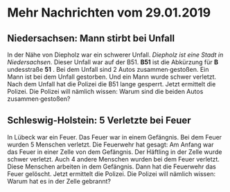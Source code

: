 # Mehr Nachrichten vom 29.01.2019


## Niedersachsen: Mann stirbt bei Unfall
In der Nähe von Diepholz war ein schwerer Unfall. 
*Diepholz ist eine Stadt in Niedersachsen.* Dieser Unfall war auf der B51. 
**B51** ist die Abkürzung für **B** undesstraße **51** . Bei dem Unfall sind 2 Autos zusammen·gestoßen. Ein Mann ist bei dem Unfall gestorben. Und ein Mann wurde schwer verletzt. Nach dem Unfall hat die Polizei die B51 lange gesperrt. Jetzt ermittelt die Polizei. Die Polizei will nämlich wissen: Warum sind die beiden Autos zusammen·gestoßen? 

## Schleswig-Holstein: 5 Verletzte bei Feuer
In Lübeck war ein Feuer. Das Feuer war in einem Gefängnis. Bei dem Feuer wurden 5 Menschen verletzt. Die Feuerwehr hat gesagt: Am Anfang war das Feuer in einer Zelle von dem Gefängnis. Der Häftling in der Zelle wurde schwer verletzt. Auch 4 andere Menschen wurden bei dem Feuer verletzt. Diese Menschen arbeiten in dem Gefängnis. Dann hat die Feuerwehr das Feuer gelöscht. Jetzt ermittelt die Polizei. Die Polizei will nämlich wissen: Warum hat es in der Zelle gebrannt? 
